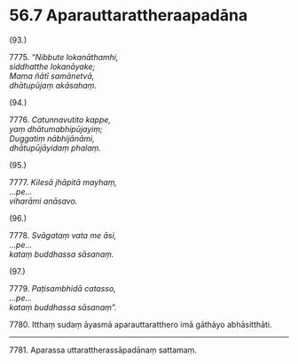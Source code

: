 

# 56.7 Aparauttarattheraapadāna



(93.)

7775\. _“Nibbute lokanāthamhi,_  
_siddhatthe lokanāyake;_  
_Mama ñātī samānetvā,_  
_dhātupūjaṃ akāsahaṃ._  


(94.)

7776\. _Catunnavutito kappe,_  
_yaṃ dhātumabhipūjayiṃ;_  
_Duggatiṃ nābhijānāmi,_  
_dhātupūjāyidaṃ phalaṃ._  


(95.)

7777\. _Kilesā jhāpitā mayhaṃ,_  
_…pe…_  
_viharāmi anāsavo._  


(96.)

7778\. _Svāgataṃ vata me āsi,_  
_…pe…_  
_kataṃ buddhassa sāsanaṃ._  


(97.)

7779\. _Paṭisambhidā catasso,_  
_…pe…_  
_kataṃ buddhassa sāsanaṃ”._  


7780\. Itthaṃ sudaṃ āyasmā aparauttaratthero imā gāthāyo abhāsitthāti.

---

7781\. Aparassa uttarattherassāpadānaṃ sattamaṃ.





